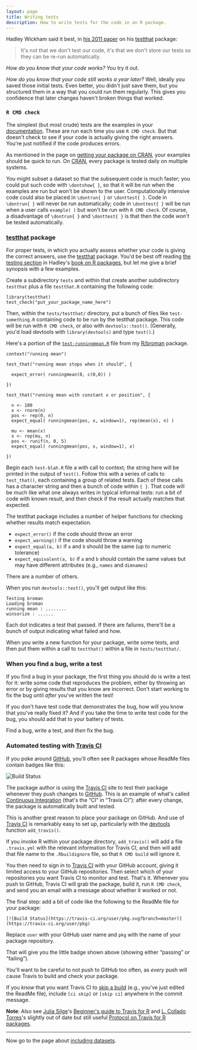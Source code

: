 ```yaml
---
layout: page
title: Writing tests
description: How to write tests for the code in an R package.
---
```


Hadley Wickham said it best, in
[his 2011 paper](http://rjournal.github.io/archive/2011-1/RJournal_2011-1.pdf#page=5)
on his [testthat](https://github.com/hadley/testthat) package:

> It's not that we don't test our code, it's that we don't
> store our tests so they can be re-run automatically.

_How do you know that your code works?_ You try it out.

_How do you know that your code still works a year later?_ Well, ideally
you saved those initial tests. Even better, you didn't just save them,
but you structured them in a way that you could run them
regularly. This gives you confidence that later changes haven't broken
things that worked.

### `R CMD check`

The simplest (but most crude) tests are the examples in your
[documentation](docs.html). These are run each time you use
`R CMD check`. But that doesn't check to see if your code is actually
giving the right answers. You're just notified if the code produces
errors.

As mentioned in the page on [getting your package on CRAN](cran.html),
your examples should be quick to run. On
[CRAN](http://cran.r-project.org), every package is tested daily on
multiple systems.

You might subset a dataset so that the subsequent
code is much faster; you could put such code with `\dontshow{ }`, so
that it will be run when the examples are run but won't be shown to
the user. Computationally intensive code could also be placed in
`\dontrun{ }` or `\donttest{ }`. Code in `\dontrun{ }` will never be
run automatically; code in `\donttest{ }` will be run when a user
calls `example( )` but won't be run with `R CMD check`. Of course, a
disadvantage of `\dontrun{ }` and `\donttest{ }` is that then the code
_won't_ be tested automatically.

### [testthat](https://github.com/hadley/testthat) package

For proper tests, in which you actually assess whether your code is
giving the correct answers, use the
[testthat](https://github.com/hadley/testthat) package. You'd be best
off reading [the testing section](http://r-pkgs.had.co.nz/tests.html)
in Hadley's [book on R packages](http://r-pkgs.had.co.nz/), but let me
give a brief synopsis with a few examples.

Create a subdirectory `tests` and within that create another
subdirectory `testthat` plus a file `testthat.R` containing the
following code:

    library(testthat)
    test_check("put_your_package_name_here")

Then, within the `tests/testthat/` directory, put a bunch of files
like `test-something.R` containing code to be run by the testthat
package. This code will be run with `R CMD check`, or also with
`devtools::test()`. (Generally, you'd load devtools with
`library(devtools)` and type `test()`.)

Here's a portion of the
[`test-runningmean.R`](https://github.com/kbroman/broman/blob/master/tests/testthat/test-runningmean.R)
file from my [R/broman](https://github.com/kbroman/broman) package.

    context("running mean")

    test_that("running mean stops when it should", {

      expect_error( runningmean(0, c(0,0)) )

    })

    test_that("running mean with constant x or position", {

      n <- 100
      x <- rnorm(n)
      pos <- rep(0, n)
      expect_equal( runningmean(pos, x, window=1), rep(mean(x), n) )

      mu <- mean(x)
      x <- rep(mu, n)
      pos <- runif(n, 0, 5)
      expect_equal( runningmean(pos, x, window=1), x)

    })

Begin each `test-blah.R` file a with call to context; the string here
will be printed in the output of `test()`. Follow this with a series
of calls to `test_that()`, each containing a group of related
tests. Each of these calls has a character string and then a bunch of
code within `{ }`. That code will be much like what one always writes
in typical informal tests: run a bit of code with known result, and
then check if the result actually matches that expected.

The testthat package includes a number of helper functions for
checking whether results match expectation.

- `expect_error()` if the code should throw an error
- `expect_warning()` if the code should throw a warning
- `expect_equal(a, b)` if `a` and `b` should be the same (up to
  numeric tolerance)
- `expect_equivalent(a, b)` if `a` and `b` should contain the same
  values but may have different attributes (e.g., `names` and `dimnames`)

There are a number of others.

When you run `devtools::test()`, you'll get output like this:

    Testing broman
    Loading broman
    running mean : ........
    winsorize : ......

Each dot indicates a test that passed. If there are failures, there'll
be a bunch of output indicating what failed and how.

When you write a new function for your package, write some tests, and
then put them within a call to `testthat()` within a file in
`tests/testthat/`.

### When you find a bug, write a test

If you find a bug in your package, the first thing you should do is
write a test for it: write some code that reproduces the problem,
either by throwing an error or by giving results that you know are
incorrect. Don't start working to fix the bug until _after_ you've
written the test!

If you don't have test code that demonstrates the bug, how will you
know that you've really fixed it? And if you take the time to write
test code for the bug, you should add that to your battery of tests.

Find a bug, write a test, and _then_ fix the bug.

### Automated testing with [Travis CI](http://travis-ci.org)

If you poke around [GitHub](http://github.com), you'll often see R
packages whose ReadMe files contain badges like this:

![Build Status](https://api.travis-ci.org/travis-ci/travis-web.svg?branch=master)

The package author is using the [Travis CI](http://travis-ci.org) site
to test their package whenever they push changes to
[GitHub](http://github.com). This is an example of what's called
[Continuous Integration](http://en.wikipedia.org/wiki/Continuous_integration)
(that's the &ldquo;CI&rdquo; in &ldquo;Travis CI&rdquo;):
after every change, the package is automatically built and tested.

This is another great reason to place your package on GitHub. And use
of [Travis CI](http://travis-ci.com) is remarkably easy to set up,
particularly with the [devtools](http://github.com/hadley/devtools)
function `add_travis()`.

If you invoke R within your package directory, `add_travis()` will add
a file `.travis.yml` with the relevant information for Travis CI, and
then will add that file name to the `.Rbuildignore` file, so that `R
CMD build` will ignore it.

You then need to sign in to [Travis CI](http://travis-ci.com) with
your GitHub account, giving it limited access to your GitHub
repositories. Then select which of your repositories you want Travis
CI to monitor and test. That's it. Whenever you push to GitHub, Travis
CI will grab the package, build it, run `R CMD check`, and send you an
email with a message about whether it worked or not.

The final step: add a bit of code like the following to the ReadMe
file for your package:

    [![Build Status](https://travis-ci.org/user/pkg.svg?branch=master)](https://travis-ci.org/user/pkg)

Replace `user` with your GitHub user name and `pkg` with the name of
your package repository.

That will give you the little badge shown above (showing either
&ldquo;passing&rdquo; or &ldquo;failing&rdquo;).

You'll want to be careful to not push to GitHub too often, as _every_
push will cause Travis to build and check your package.

If you _know_ that you want Travis CI to
[skip a build](http://docs.travis-ci.com/user/how-to-skip-a-build/)
(e.g., you've just edited the ReadMe file), include `[ci skip]` or
`[skip ci]` anywhere in the commit message.

**Note**: Also see [Julia Silge](http://juliasilge.com/)'s
[Beginner's guide to Travis for R](http://juliasilge.com/blog/Beginners-Guide-to-Travis/)
and [L. Collado Torres](http://biostat.jhsph.edu/~lcollado/)'s
slightly out of date but still useful
[Protocol on Travis for R packages](http://jtleek.com/protocols/travis_bioc_devel).

---

Now go to the page about [including datasets](data.html).
